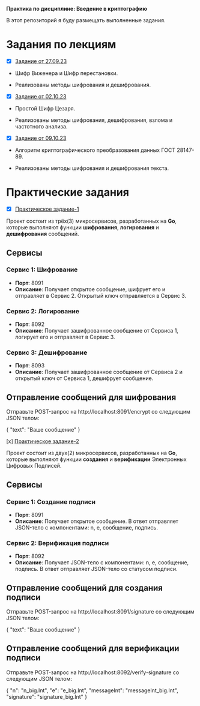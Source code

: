**Практика по дисциплине: Введение в криптографию**

В этот репозиторий я буду размещать выполненные задания.


# Задания по лекциям

- [x] [Задание от 27.09.23](https://github.com/rodionomelin/My-Cryptography-Practice/blob/main/task-from-27.09.23/cryptography_practice_2_rodionomelin.py)

- Шифр Виженера и Шифр перестановки.  

- Реализованы методы шифрования и дешифрования.

- [x] [Задание от 02.10.23](https://github.com/rodionomelin/My-Cryptography-Practice/blob/main/task-from-02.10.23/cryptography_practice_3_rodionomelin.py)

- Простой Шифр Цезаря.  

- Реализованы методы шифрования, дешифрования, взлома и частотного анализа.

- [x] [Задание от 09.10.23](https://github.com/rodionomelin/My-Cryptography-Practice/blob/main/task-from-09.10.23/cryptography_practice_4_rodionomelin.py)

- Алгоритм криптографического преобразования данных ГОСТ 28147-89.  

- Реализованы методы шифрования и дешифрования текста.

# Практические задания

- [x] [Практическое задание-1](https://github.com/rodionomelin/My-Cryptography-Practice/blob/main/practice-1)

Проект состоит из трёх(3) микросервисов, разработанных на **Go**, которые выполняют функции **шифрования**, **логирования** и **дешифрования** сообщений.

## Сервисы

### Сервис 1: Шифрование

- **Порт**: 8091
- **Описание**: Получает открытое сообщение, шифрует его и отправляет в Сервис 2. Открытый ключ отправляется в Сервис 3.

### Сервис 2: Логирование

- **Порт**: 8092
- **Описание**: Получает зашифрованное сообщение от Сервиса 1, логирует его и отправляет в Сервис 3.

### Сервис 3: Дешифрование

- **Порт**: 8093
- **Описание**: Получает зашифрованное сообщение от Сервиса 2 и открытый ключ от Сервиса 1, дешифрует сообщение.

## Отправление сообщений для шифрования

Отправьте POST-запрос на http://localhost:8091/encrypt со следующим JSON телом:

{
    "text": "Ваше сообщение"
}

 [x] [Практическое задание-2](https://github.com/rodionomelin/My-Cryptography-Practice/blob/main/practice-2)

Проект состоит из двух(2) микросервисов, разработанных на **Go**, которые выполняют функции **создания** и **верификации** Электронных Цифровых Подписей.

## Сервисы

### Сервис 1: Создание подписи

- **Порт**: 8091
- **Описание**: Получает открытое сообщение. В ответ отправляет JSON-тело с компонентами: n, e, сообщение, подпись.

### Сервис 2: Верификация подписи

- **Порт**: 8092
- **Описание**: Получает JSON-тело с компонентами: n, e, сообщение, подпись. В ответ отправляет JSON-тело со статусом подписи.


## Отправление сообщений для создания подписи

Отправьте POST-запрос на http://localhost:8091/signature со следующим JSON телом:

{
    "text": "Ваше сообщение"
}

## Отправление сообщений для верификации подписи

Отправьте POST-запрос на http://localhost:8092/verify-signature со следующим JSON телом:

{
    "n": "n_big.Int",
    "e": "e_big.Int",
    "messageInt": "messageInt_big.Int",
    "signature": "signature_big.Int"
}